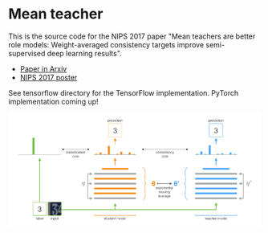 # Mean teacher

This is the source code for the NIPS 2017 paper "Mean teachers are better role models: Weight-averaged consistency targets improve semi-supervised deep learning results".

- [Paper in Arxiv](https://arxiv.org/abs/1703.01780)
- [NIPS 2017 poster](nips_2017_poster.pdf)

See tensorflow directory for the TensorFlow implementation.
PyTorch implementation coming up!

![Mean Teacher model](mean_teacher.png)